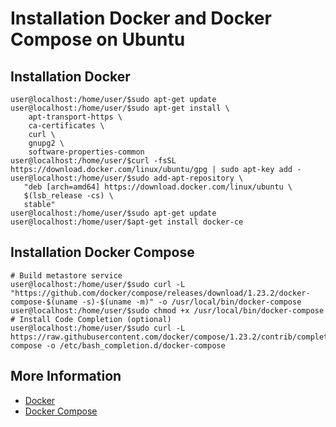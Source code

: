 # Installation Docker and Docker Compose on Ubuntu

## Installation Docker
```bash=bash
user@localhost:/home/user/$sudo apt-get update
user@localhost:/home/user/$sudo apt-get install \
    apt-transport-https \
    ca-certificates \
    curl \
    gnupg2 \
    software-properties-common
user@localhost:/home/user/$curl -fsSL https://download.docker.com/linux/ubuntu/gpg | sudo apt-key add -
user@localhost:/home/user/$sudo add-apt-repository \
   "deb [arch=amd64] https://download.docker.com/linux/ubuntu \
   $(lsb_release -cs) \
   stable"
user@localhost:/home/user/$sudo apt-get update
user@localhost:/home/user/$apt-get install docker-ce
```
## Installation Docker Compose
```bash=bash
# Build metastore service
user@localhost:/home/user/$sudo curl -L "https://github.com/docker/compose/releases/download/1.23.2/docker-compose-$(uname -s)-$(uname -m)" -o /usr/local/bin/docker-compose
user@localhost:/home/user/$sudo chmod +x /usr/local/bin/docker-compose
# Install Code Completion (optional)
user@localhost:/home/user/$sudo curl -L https://raw.githubusercontent.com/docker/compose/1.23.2/contrib/completion/bash/docker-compose -o /etc/bash_completion.d/docker-compose
```

## More Information

* [Docker](https://docs.docker.com/install/linux/docker-ce/ubuntu/#install-using-the-repository)
* [Docker Compose](https://docs.docker.com/compose/install/)
